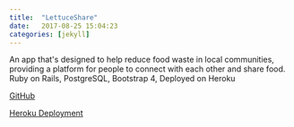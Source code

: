 ```yaml
---
title:  "LettuceShare"
date:   2017-08-25 15:04:23
categories: [jekyll]
---
```

An app that's designed to help reduce food waste in local communities, providing a platform for people to connect with each other and share food.
Ruby on Rails, PostgreSQL, Bootstrap 4, Deployed on Heroku

[GitHub](https://github.com/MathewKostiuk/final-project)

[Heroku Deployment](lettuceshare.ca)
